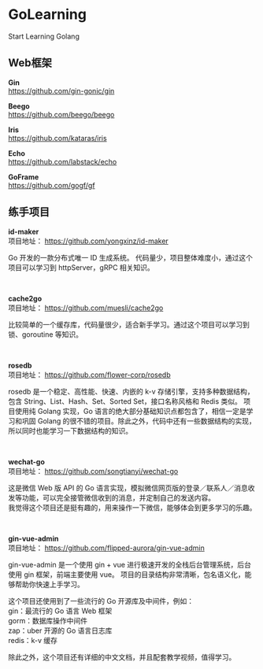 # GoLearning
Start Learning Golang

## Web框架

**Gin**   
https://github.com/gin-gonic/gin

**Beego**   
https://github.com/beego/beego

**Iris**  
https://github.com/kataras/iris

**Echo**  
https://github.com/labstack/echo

**GoFrame**  
https://github.com/gogf/gf

## 练手项目

**id-maker**  
项目地址： https://github.com/yongxinz/id-maker  

Go 开发的一款分布式唯一 ID 生成系统。
代码量少，项目整体难度小，通过这个项目可以学习到 httpServer，gRPC 相关知识。

<br>

**cache2go**  
项目地址： https://github.com/muesli/cache2go

比较简单的一个缓存库，代码量很少，适合新手学习。通过这个项目可以学习到锁、goroutine 等知识。

<br>

**rosedb**  
项目地址： https://github.com/flower-corp/rosedb

rosedb 是一个稳定、高性能、快速、内嵌的 k-v 存储引擎，支持多种数据结构，包含 String、List、Hash、Set、Sorted Set，接口名称风格和 Redis 类似。
项目使用纯 Golang 实现，Go 语言的绝大部分基础知识点都包含了，相信一定是学习和巩固 Golang 的很不错的项目。除此之外，代码中还有一些数据结构的实现，所以同时也能学习一下数据结构的知识。

<br>

**wechat-go**  
项目地址： https://github.com/songtianyi/wechat-go

这是微信 Web 版 API 的 Go 语言实现，模拟微信网页版的登录／联系人／消息收发等功能，可以完全接管微信收到的消息，并定制自己的发送内容。  
我觉得这个项目还是挺有趣的，用来操作一下微信，能够体会到更多学习的乐趣。

<br>

**gin-vue-admin**  
项目地址： https://github.com/flipped-aurora/gin-vue-admin

gin-vue-admin 是一个使用 gin + vue 进行极速开发的全栈后台管理系统，后台使用 gin 框架，前端主要使用 vue。
项目的目录结构非常清晰，包名语义化，能够帮助你快速上手学习。

这个项目还使用到了一些流行的 Go 开源库及中间件，例如：  
gin：最流行的 Go 语言 Web 框架  
gorm：数据库操作中间件  
zap：uber 开源的 Go 语言日志库  
redis：k-v 缓存  

除此之外，这个项目还有详细的中文文档，并且配套教学视频，值得学习。